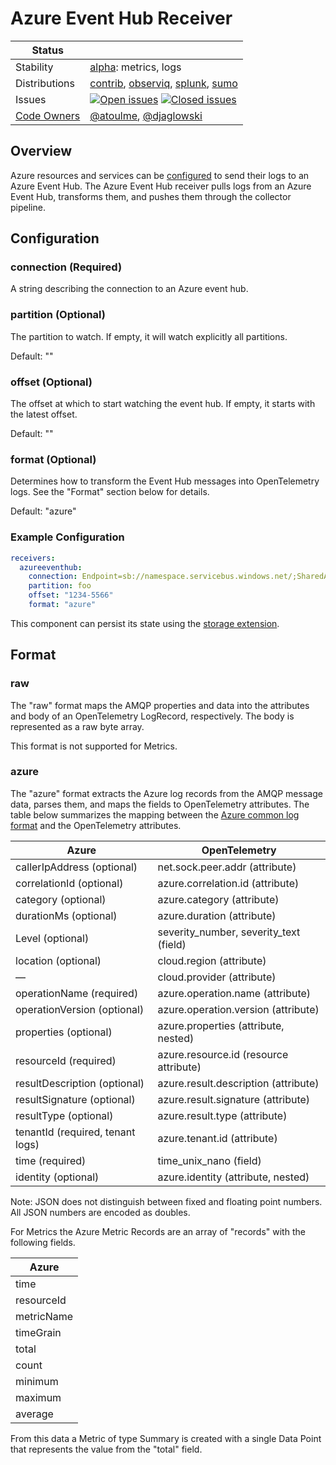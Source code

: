 # Azure Event Hub Receiver

<!-- status autogenerated section -->
| Status        |           |
| ------------- |-----------|
| Stability     | [alpha]: metrics, logs   |
| Distributions | [contrib], [observiq], [splunk], [sumo] |
| Issues        | [![Open issues](https://img.shields.io/github/issues-search/open-telemetry/opentelemetry-collector-contrib?query=is%3Aissue%20is%3Aopen%20label%3Areceiver%2Fazureeventhub%20&label=open&color=orange&logo=opentelemetry)](https://github.com/open-telemetry/opentelemetry-collector-contrib/issues?q=is%3Aopen+is%3Aissue+label%3Areceiver%2Fazureeventhub) [![Closed issues](https://img.shields.io/github/issues-search/open-telemetry/opentelemetry-collector-contrib?query=is%3Aissue%20is%3Aclosed%20label%3Areceiver%2Fazureeventhub%20&label=closed&color=blue&logo=opentelemetry)](https://github.com/open-telemetry/opentelemetry-collector-contrib/issues?q=is%3Aclosed+is%3Aissue+label%3Areceiver%2Fazureeventhub) |
| [Code Owners](https://github.com/open-telemetry/opentelemetry-collector-contrib/blob/main/CONTRIBUTING.md#becoming-a-code-owner)    | [@atoulme](https://www.github.com/atoulme), [@djaglowski](https://www.github.com/djaglowski) |

[alpha]: https://github.com/open-telemetry/opentelemetry-collector#alpha
[contrib]: https://github.com/open-telemetry/opentelemetry-collector-releases/tree/main/distributions/otelcol-contrib
[observiq]: https://github.com/observIQ/observiq-otel-collector
[splunk]: https://github.com/signalfx/splunk-otel-collector
[sumo]: https://github.com/SumoLogic/sumologic-otel-collector
<!-- end autogenerated section -->

## Overview
Azure resources and services can be
[configured](https://learn.microsoft.com/en-us/azure/azure-monitor/essentials/diagnostic-settings)
to send their logs to an Azure Event Hub. The Azure Event Hub receiver pulls logs from an Azure
Event Hub, transforms them, and pushes them through the collector pipeline.

## Configuration

### connection (Required)
A string describing the connection to an Azure event hub.

### partition (Optional)
The partition to watch. If empty, it will watch explicitly all partitions.

Default: ""

### offset (Optional)
The offset at which to start watching the event hub. If empty, it starts with the latest offset.

Default: ""

### format (Optional)
Determines how to transform the Event Hub messages into OpenTelemetry logs. See the "Format"
section below for details.

Default: "azure"

### Example Configuration

```yaml
receivers:
  azureeventhub:
    connection: Endpoint=sb://namespace.servicebus.windows.net/;SharedAccessKeyName=RootManageSharedAccessKey;SharedAccessKey=superSecret1234=;EntityPath=hubName
    partition: foo
    offset: "1234-5566"
    format: "azure"
```

This component can persist its state using the [storage extension].

## Format

### raw

The "raw" format maps the AMQP properties and data into the
attributes and body of an OpenTelemetry LogRecord, respectively.
The body is represented as a raw byte array.

This format is not supported for Metrics.

### azure

The "azure" format extracts the Azure log records from the AMQP
message data, parses them, and maps the fields to OpenTelemetry
attributes. The table below summarizes the mapping between the 
[Azure common log format](https://learn.microsoft.com/en-us/azure/azure-monitor/essentials/resource-logs-schema)
and the OpenTelemetry attributes.


| Azure                            | OpenTelemetry                          | 
|----------------------------------|----------------------------------------|
| callerIpAddress (optional)       | net.sock.peer.addr (attribute)         | 
| correlationId (optional)         | azure.correlation.id (attribute)       | 
| category (optional)              | azure.category (attribute)             | 
| durationMs (optional)            | azure.duration (attribute)             | 
| Level (optional)                 | severity_number, severity_text (field) | 
| location (optional)              | cloud.region (attribute)               | 
| —                                | cloud.provider (attribute)             | 
| operationName (required)         | azure.operation.name (attribute)       |
| operationVersion (optional)      | azure.operation.version (attribute)    | 
| properties (optional)            | azure.properties (attribute, nested)   | 
| resourceId (required)            | azure.resource.id (resource attribute) | 
| resultDescription (optional)     | azure.result.description (attribute)   | 
| resultSignature (optional)       | azure.result.signature (attribute)     | 
| resultType (optional)            | azure.result.type (attribute)          | 
| tenantId (required, tenant logs) | azure.tenant.id (attribute)            | 
| time (required)                  | time_unix_nano (field)                 | 
| identity (optional)              | azure.identity (attribute, nested)     |

Note: JSON does not distinguish between fixed and floating point numbers. All
JSON numbers are encoded as doubles.

For Metrics the Azure Metric Records are an array
of "records" with the following fields.

| Azure      |
|------------|
| time       |
| resourceId |
| metricName |
| timeGrain  |
| total      |
| count      |
| minimum    |
| maximum    |
| average    |

From this data a Metric of type Summary is created
with a single Data Point that represents the value
from the "total" field.

[storage extension]: https://github.com/open-telemetry/opentelemetry-collector-contrib/tree/main/extension/storage
